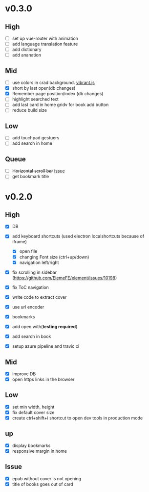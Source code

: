 # v0.3.0

## High
- [ ] set up vue-router with animation
- [ ] add language translation feature
- [ ] add dictionary
- [ ] add ananation 

## Mid
- [ ] use colors in crad background. [vibrant.js](https://jariz.github.io/vibrant.js/)
- [x] short by last open(db changes)
- [x] Remember page position/index (db changes)
- [ ] highlight searched text 
- [ ] add last card in home gridv for book add button 
- [ ] reduce build size

## Low
- [ ] add touchpad gestuers
- [ ] add search in home

## Queue
- [ ] ~~Horizontal scroll bar~~ [issue](https://github.com/futurepress/epub.js/issues/744)
- [ ] get bookmark title 

# v0.2.0

## High

- [x] DB
- [x] add keyboard shortcuts (used electron localshortcuts because of iframe)
  - [x] open file
  - [x] changing Font size (ctrl+up/down)
  - [x] navigation left/right
- [x] fix scrolling in sidebar (https://github.com/ElemeFE/element/issues/10198)
- [x] fix ToC navigation
- [x] write code to extract cover
- [x] use url encoder
- [x] bookmarks
- [x] add open with(**testing required**)
- [x] add search in book
- [x] setup azure pipeline and travic ci


## Mid

- [x] improve DB
- [x] open https links in the browser

## Low

- [x] set min width, height
- [x] fix default cover size
- [x] create ctrl+shift+i shortcut to open dev tools in production mode

## up

- [x] display bookmarks
- [x] responsive margin in home

## Issue

- [x] epub without cover is not opening
- [x] title of books goes out of card
